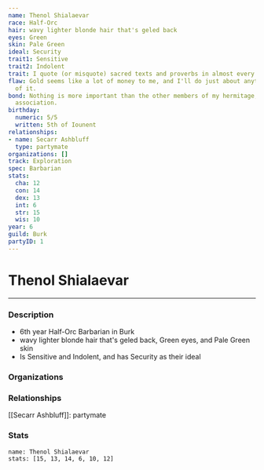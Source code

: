 ```yaml
---
name: Thenol Shialaevar
race: Half-Orc
hair: wavy lighter blonde hair that's geled back
eyes: Green
skin: Pale Green
ideal: Security
trait1: Sensitive
trait2: Indolent
trait: I quote (or misquote) sacred texts and proverbs in almost every situation.
flaw: Gold seems like a lot of money to me, and I'll do just about anything for more
  of it.
bond: Nothing is more important than the other members of my hermitage, order, or
  association.
birthday:
  numeric: 5/5
  written: 5th of Iounent
relationships:
- name: Secarr Ashbluff
  type: partymate
organizations: []
track: Exploration
spec: Barbarian
stats:
  cha: 12
  con: 14
  dex: 13
  int: 6
  str: 15
  wis: 10
year: 6
guild: Burk
partyID: 1
---
```

# Thenol Shialaevar
---
### Description
- 6th year Half-Orc Barbarian in Burk
- wavy lighter blonde hair that's geled back, Green eyes, and Pale Green skin
- Is Sensitive and Indolent, and has Security as their ideal

### Organizations
### Relationships
[[Secarr Ashbluff]]: partymate
### Stats
```statblock
name: Thenol Shialaevar
stats: [15, 13, 14, 6, 10, 12]
```